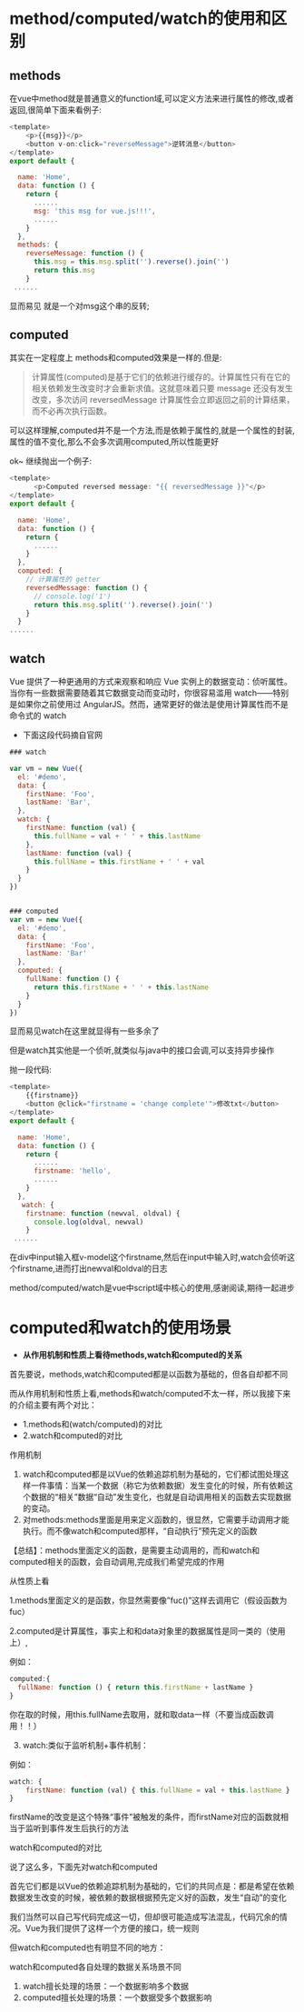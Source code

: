# method/computed/watch的使用和区别


## methods

在vue中method就是普通意义的function域,可以定义方法来进行属性的修改,或者返回,很简单下面来看例子: 

```javascript
<template>
    <p>{{msg}}</p>
    <button v-on:click="reverseMessage">逆转消息</button>
</template>
export default {

  name: 'Home',
  data: function () {
    return {
      ......
      msg: 'this msg for vue.js!!!',
      ......
    }
  },
  methods: {
    reverseMessage: function () {
      this.msg = this.msg.split('').reverse().join('')
      return this.msg
    }
 ......
```

显而易见 就是一个对msg这个串的反转; 



## computed

其实在一定程度上 methods和computed效果是一样的.但是: 

> 计算属性(computed)是基于它们的依赖进行缓存的。计算属性只有在它的相关依赖发生改变时才会重新求值。这就意味着只要 message 还没有发生改变，多次访问 reversedMessage 计算属性会立即返回之前的计算结果，而不必再次执行函数。 

可以这样理解,computed并不是一个方法,而是依赖于属性的,就是一个属性的封装,属性的值不变化,那么不会多次调用computed,所以性能更好  

ok~ 继续抛出一个例子: 

```javascript
<template>
      <p>Computed reversed message: "{{ reversedMessage }}"</p>
</template>
export default {

  name: 'Home',
  data: function () {
    return {
      ......
    }
  },
  computed: {
    // 计算属性的 getter
    reversedMessage: function () {
      // console.log('1')
      return this.msg.split('').reverse().join('')
    }
  }
......
```



## watch

Vue 提供了一种更通用的方式来观察和响应 Vue 实例上的数据变动：侦听属性。当你有一些数据需要随着其它数据变动而变动时，你很容易滥用 watch——特别是如果你之前使用过 AngularJS。然而，通常更好的做法是使用计算属性而不是命令式的 watch 



- 下面这段代码摘自官网

```javascript
### watch

var vm = new Vue({
  el: '#demo',
  data: {
    firstName: 'Foo',
    lastName: 'Bar',
  },
  watch: {
    firstName: function (val) {
      this.fullName = val + ' ' + this.lastName
    },
    lastName: function (val) {
      this.fullName = this.firstName + ' ' + val
    }
  }
})


### computed
var vm = new Vue({
  el: '#demo',
  data: {
    firstName: 'Foo',
    lastName: 'Bar'
  },
  computed: {
    fullName: function () {
      return this.firstName + ' ' + this.lastName
    }
  }
})
```

显而易见watch在这里就显得有一些多余了  

但是watch其实他是一个侦听,就类似与java中的接口会调,可以支持异步操作 

抛一段代码: 

```javascript
<template>
    {{firstname}}
    <button @click="firstname = 'change complete'">修改txt</button>
</template>
export default {

  name: 'Home',
  data: function () {
    return {
      ......
      firstname: 'hello',
      ......
    }
  },
   watch: {
    firstname: function (newval, oldval) {
      console.log(oldval, newval)
    }
 ......
```

在div中input输入框v-model这个firstname,然后在input中输入时,watch会侦听这个firstname,进而打出newval和oldval的日志 

method/computed/watch是vue中script域中核心的使用,感谢阅读,期待一起进步 





# computed和watch的使用场景 

- **从作用机制和性质上看待methods,watch和computed的关系** 

首先要说，methods,watch和computed都是以函数为基础的，但各自却都不同  

而从作用机制和性质上看,methods和watch/computed不太一样，所以我接下来的介绍主要有两个对比：  

- 1.methods和(watch/computed)的对比
- 2.watch和computed的对比  

作用机制 

1. watch和computed都是以Vue的依赖追踪机制为基础的，它们都试图处理这样一件事情：当某一个数据（称它为依赖数据）发生变化的时候，所有依赖这个数据的“相关”数据“自动”发生变化，也就是自动调用相关的函数去实现数据的变动。  
2. 对methods:methods里面是用来定义函数的，很显然，它需要手动调用才能执行。而不像watch和computed那样，“自动执行”预先定义的函数

【总结】：methods里面定义的函数，是需要主动调用的，而和watch和computed相关的函数，会自动调用,完成我们希望完成的作用  

从性质上看  

1.methods里面定义的是函数，你显然需要像”fuc()”这样去调用它（假设函数为fuc）

2.computed是计算属性，事实上和和data对象里的数据属性是同一类的（使用上）, 

例如： 

```javascript
computed:{
  fullName: function () { return this.firstName + lastName }
}
```

你在取的时候，用this.fullName去取用，就和取data一样（不要当成函数调用！！）  



3. watch:类似于监听机制+事件机制： 

例如：

```javascript
watch: {
    firstName: function (val) { this.fullName = val + this.lastName }
}
```

firstName的改变是这个特殊“事件”被触发的条件，而firstName对应的函数就相当于监听到事件发生后执行的方法 

watch和computed的对比  

说了这么多，下面先对watch和computed 

首先它们都是以Vue的依赖追踪机制为基础的，它们的共同点是：都是希望在依赖数据发生改变的时候，被依赖的数据根据预先定义好的函数，发生“自动”的变化 

我们当然可以自己写代码完成这一切，但却很可能造成写法混乱，代码冗余的情况。Vue为我们提供了这样一个方便的接口，统一规则 

但watch和computed也有明显不同的地方：  

watch和computed各自处理的数据关系场景不同  

1. watch擅长处理的场景：一个数据影响多个数据  
2. computed擅长处理的场景：一个数据受多个数据影响 